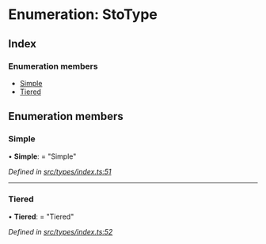 # Enumeration: StoType

## Index

### Enumeration members

- [Simple](_types_index_.stotype.md#simple)
- [Tiered](_types_index_.stotype.md#tiered)

## Enumeration members

### Simple

• **Simple**: = "Simple"

_Defined in [src/types/index.ts:51](https://github.com/PolymathNetwork/polymath-sdk/blob/660aba8/src/types/index.ts#L51)_

---

### Tiered

• **Tiered**: = "Tiered"

_Defined in [src/types/index.ts:52](https://github.com/PolymathNetwork/polymath-sdk/blob/660aba8/src/types/index.ts#L52)_
